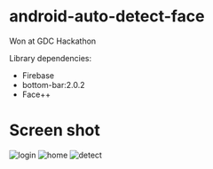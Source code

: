 # android-auto-detect-face
Won at GDC Hackathon

Library dependencies:

- Firebase
- bottom-bar:2.0.2
- Face++

# Screen shot
![login](https://cloud.githubusercontent.com/assets/5093782/24649974/594f4f50-195b-11e7-9681-08e65f4b5388.png)
![home](https://cloud.githubusercontent.com/assets/5093782/24649977/5c76af66-195b-11e7-8d20-1108189d1a47.png)
![detect](https://cloud.githubusercontent.com/assets/5093782/24650095/bd6caa0a-195b-11e7-8f95-e5f1c5113c4a.png)

